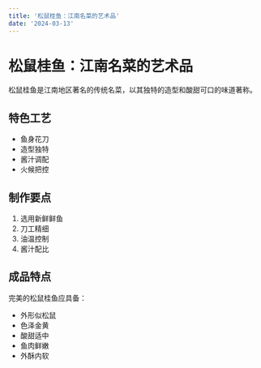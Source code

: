 ```yaml
---
title: '松鼠桂鱼：江南名菜的艺术品'
date: '2024-03-13'
---
```


# 松鼠桂鱼：江南名菜的艺术品

松鼠桂鱼是江南地区著名的传统名菜，以其独特的造型和酸甜可口的味道著称。

## 特色工艺

- 鱼身花刀
- 造型独特
- 酱汁调配
- 火候把控

## 制作要点

1. 选用新鲜鲜鱼
2. 刀工精细
3. 油温控制
4. 酱汁配比

## 成品特点

完美的松鼠桂鱼应具备：
- 外形似松鼠
- 色泽金黄
- 酸甜适中
- 鱼肉鲜嫩
- 外酥内软 